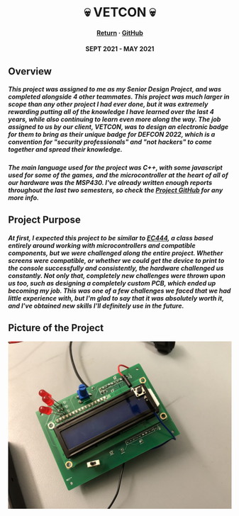 <div align=center>
<h1> 💀 VETCON 💀 </h1>
<h4> 
  <a href="../">Return</a>
  <span> · </span>
  <a href="https://github.com/derekbarbosa/EC463">GitHub</a>
</h4>
<h4> SEPT 2021 - MAY 2021 </h4>
</div>

## Overview
<h5> This project was assigned to me as my Senior Design Project, and was completed alongside 4 other teammates. This project was much larger in scope than any other project I had ever done, but it was extremely rewarding putting all of the knowledge I have learned over the last 4 years, while also continuing to learn even more along the way. The job assigned to us by our client, VETCON, was to design an electronic badge for them to bring as their unique badge for DEFCON 2022, which is a convention for "security professionals" and "not hackers" to come together and spread their knowledge. </h5>

<h5>The main language used for the project was C++, with some javascript used for some of the games, and the microcontroller at the heart of all of our hardware was the MSP430. I've already written enough reports throughout the last two semesters, so check the <a href="https://github.com/derekbarbosa/EC463">Project GitHub</a> for any more info. </h5>


## Project Purpose
<h5> At first, I expected this project to be similar to <a href="https://cartex10.github.io/ec444/ec444">EC444</a>, a class based entirely around working with microcontrollers and compatible components, but we were challenged along the entire project. Whether screens were compatible, or whether we could get the device to print to the console successfully and consistently, the hardware challenged us constantly. Not only that, completely new challenges were thrown upon us too, such as designing a completely custom PCB, which ended up becoming my job. This was one of a few challenges we faced that we had little experience with, but I'm glad to say that it was absolutely worth it, and I've obtained new skills I'll definitely use in the future.</h5>

  
## Picture of the Project

<img src="/img/small_stuff.JPG" width="504" height="378">
